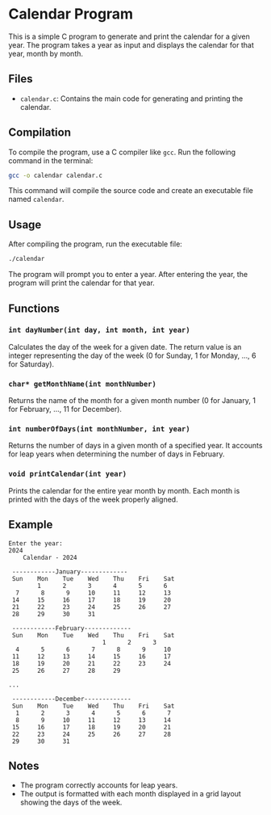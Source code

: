 # Calendar Program

This is a simple C program to generate and print the calendar for a given year. The program takes a year as input and displays the calendar for that year, month by month.

## Files

- `calendar.c`: Contains the main code for generating and printing the calendar.

## Compilation

To compile the program, use a C compiler like `gcc`. Run the following command in the terminal:

```sh
gcc -o calendar calendar.c
```

This command will compile the source code and create an executable file named `calendar`.

## Usage

After compiling the program, run the executable file:

```sh
./calendar
```

The program will prompt you to enter a year. After entering the year, the program will print the calendar for that year.

## Functions

### `int dayNumber(int day, int month, int year)`

Calculates the day of the week for a given date. The return value is an integer representing the day of the week (0 for Sunday, 1 for Monday, ..., 6 for Saturday).

### `char* getMonthName(int monthNumber)`

Returns the name of the month for a given month number (0 for January, 1 for February, ..., 11 for December).

### `int numberOfDays(int monthNumber, int year)`

Returns the number of days in a given month of a specified year. It accounts for leap years when determining the number of days in February.

### `void printCalendar(int year)`

Prints the calendar for the entire year month by month. Each month is printed with the days of the week properly aligned.

## Example

```
Enter the year:
2024
    Calendar - 2024

 ------------January-------------
 Sun    Mon    Tue    Wed    Thu    Fri    Sat
        1      2      3      4      5      6
  7      8      9     10     11     12     13
 14     15     16     17     18     19     20
 21     22     23     24     25     26     27
 28     29     30     31

 ------------February-------------
 Sun    Mon    Tue    Wed    Thu    Fri    Sat
                          1      2      3
  4      5      6      7      8      9     10
 11     12     13     14     15     16     17
 18     19     20     21     22     23     24
 25     26     27     28     29

...

 ------------December-------------
 Sun    Mon    Tue    Wed    Thu    Fri    Sat
  1      2      3      4      5      6      7
  8      9     10     11     12     13     14
 15     16     17     18     19     20     21
 22     23     24     25     26     27     28
 29     30     31
```

## Notes

- The program correctly accounts for leap years.
- The output is formatted with each month displayed in a grid layout showing the days of the week.
